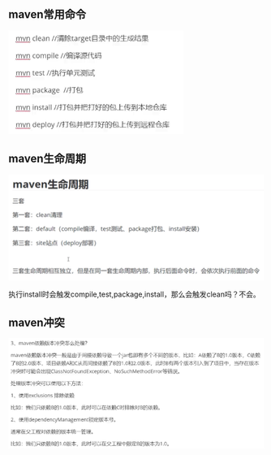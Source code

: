 

## maven常用命令

![alt text](../../images/image-126.png)

## maven生命周期

![alt text](../../images/image-297.png)

执行install时会触发compile,test,package,install，那么会触发clean吗？不会。

## maven冲突

![alt text](../../images/image-127.png)